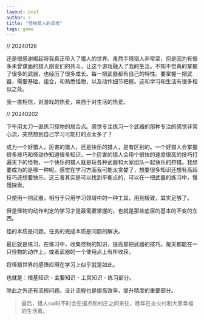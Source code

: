 ```yaml
---
layout: post
author: s
title: "怪物猎人的日常"
tags: game
---
```


// 20240126

还是很感谢崛起将我真正带入了猎人的世界。虽然手残猎人非常菜，但是因为有很多未曾谋面的猎人朋友们的共斗，让这个游戏融入了我的生活。不知不觉真的掌握了很多的武器，也经历了很多成长。每一把武器都有自己的特性。要掌握一把武器，需要基础，组合，和熟悉怪物，以及动作细节把握。这和学习和生活有很多相似之处。

我一直相信，对游戏的热爱，来自于对生活的热爱。

// 20240202

下午用太刀一直练习怪物的居合点。感觉专注练习一个武器的那种专注的感觉非常心流，突然想到自己学习可能打的点太多了？

成为一个好猎人，厉害的猎人，还是快乐的猎人，是有区别的。一个好猎人会掌握很多技巧和怪动作知道很多知识，一个厉害的猎人会用个很快的速度很高的技巧打遍天下的怪物，一个快乐的猎人就是玩各种武器和大家组队一起快乐的狩猎。我想要成为的是哪一种呢。感觉在学习方面我可能太贪婪了，想要很多知识还想有高超技巧还想要快乐，这三者其实是可以找到平衡点的，可以在一把武器的练习中，慢慢探索。

只使用一把武器，相当于只用学习领域中的一种工具，用到极致，其实足够了。

但是怪物的动作判定的学习才是最需要掌握的，也就是那些底层的基本的不变的东西。

怪的本质是问题。任务的完成本质是问题的解决。

最后就是练习，在练习中，收集怪物的知识，提高那把武器的技巧。每天都能在一只怪物的动作上，或者武器的一个使用点上有所收获。

将怪猎世界的感悟应用在学习上似乎就是如此。

也就是：根基知识 - 主要知识 - 工具知识 - 练习部分。

除此之外还有流程问题。设计流程也是提高效率，提升精度的重要部分。


> 最后，猎人sw时不时会在据点和村庄之间来往，晚年在炎火村和大家幸福的生活着。
